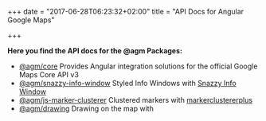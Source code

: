 +++
date = "2017-06-28T06:23:32+02:00"
title = "API Docs for Angular Google Maps"

+++

**Here you find the API docs for the @agm Packages:**

* [@agm/core](https://angular-maps.com/api-docs/agm-core/modules/AgmCoreModule.html)
  Provides Angular integration solutions for the official Google Maps Core API v3
* [@agm/snazzy-info-window](https://angular-maps.com/api-docs/agm-snazzy-info-window/modules/AgmSnazzyInfoWindowModule.html)
  Styled Info Windows with [Snazzy Info Window](https://github.com/atmist/snazzy-info-window)
* [@agm/js-marker-clusterer](https://angular-maps.com/api-docs/js-marker-clusterer/modules/AgmJsMarkerClustererModule.html)
  Clustered markers with [markerclustererplus](https://github.com/googlemaps/v3-utility-library/tree/master/markerclustererplus)
* [@agm/drawing](https://angular-maps.com/api-docs/drawing/modules/AgmDrawingModule.html)
  Drawing on the map with
